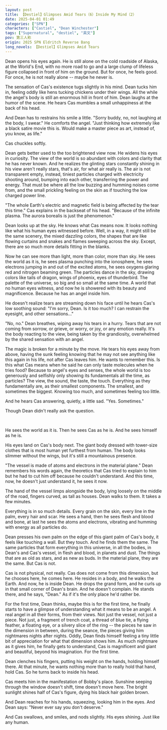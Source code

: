 ```yaml
---
layout: post
title: 【Destiel】Glimpses Amid Tears（6）Inside My Mind（2）
date: 2025-04-01 01:49
categories: ["SPN"]
characters: ["Castiel", "Dean Winchester"]
tags: ["Supernatural", "destiel", "英文"]
pov: 第三人称
origin: 2025 SPN Eldritch Reverse Bang
long_novels: 【Destiel】Glimpses Amid Tears
---
```


Dean opens his eyes again. He is still alone on the cold roadside of Alaska, at the World's End, with no more road to go and a large clump of lifeless figure collapsed in front of him on the ground. But for once, he feels good. For once, he is not really alone -- maybe he never is.

The sensation of Cas's existence tugs slightly in his mind. Dean tucks him in, feeling oddly like hens tucking chickens under their wings. All the while the angel's body is still an enormous hill in front of him. Dean laughs at the humor of the scene. He hears Cas mumbles a small unhappiness at the back of his head.

And Dean has to restrains his smile a little. "Sorry buddy, no, not laughing at the body, I swear." He comforts the angel. "Just thinking how extremely like a black satire movie this is. Would make a master piece as art, instead of, you know, as life."

Cas chuckles softly.

Dean gets better used to the too brightened view now. He widens his eyes in curiosity. The view of the world is so abundant with colors and clarity that he has never known. And he realizes the glinting stars constantly shining in his view aren't really stars, that's air, for what air really is. The air is not transparent empty, instead, tiniest particles charged with electricity shooting around, bumping into each other, transferring the power and energy. That must be where all the low buzzing and humming noises come from, and the small prickling feeling on the skin as if touching the low charged power line.

"The whole Earth's electric and magnetic field is being affected by the tear this time." Cas explains in the backseat of his head. "Because of the infinite plasma. The aurora borealis is just the phenomenon."

Dean looks up at the sky. He knows what Cas means now. It looks nothing like what his human eyes witnessed before. Well, in a way, it might still be the same scenery, the mixed dazzling colors, the shapes that are like flowing curtains and snakes and flames sweeping across the sky. Except, there are so much more details fitting in the blanks.

Now he can see more than light, more than color, more than sky. He sees the world as it is, he sees plasma punching into the ionosphere, he sees electrons jumping in and out of the excited atoms, he sees oxygens glaring red and nitrogen beaming green. The particles dance in the sky, drawing colors like tails of dragon, wings of phoenix, eyes of thunderbird. The palette of the universe, so big and so small at the same time. A world that no human eyes witness, and now he is showered with its beauty and magnificence. Because he has an angel inside him.

He doesn't realize tears are streaming down his face until he hears Cas's low soothing sound: "I'm sorry, Dean. Is it too much? I can restrain the eyesight, and other sensations..."

"No, no." Dean breathes, wiping away his tears in a hurry. Tears that are not coming from sorrow, or grieve, or worry, or joy, or any emotion really. It's the body reacting to the view, being taken by the grandiosity, overwhelmed by the shared sensation with an angel.

The magic is broken for a minute by the move. He tears his eyes away from above, having the sunk feeling knowing that he may not see anything like this again in his life, not after Cas leaves him. He wants to remember this. Is this what Cas means when he said he can only taste molecules when he tries food? Because to angel's eyes and senses, the whole world is too generously and selfishly only showing its fundamentals all the time, as particles? The view, the sound, the taste, the touch. Everything as they fundamentally are, as their smallest components. The smallest, and sometimes the biggest. Knowing too much, and sometimes feeling too little.

And he hears Cas answering, quietly, a little sad. "Yes. Sometimes."

Though Dean didn't really ask the question.

<br>

He sees the world as it is. Then he sees Cas as he is. And he sees himself as he is.

His eyes land on Cas's body next. The giant body dressed with tower-size clothes that is most human yet furthest from human. The body looks slimmer without the wings, but it's still a mountainous presence.

"The vessel is made of atoms and electrons in the material plane." Dean remembers his words again, the theoretics that Cas tried to explain to him but he had to cut him off because he couldn't understand. And this time, now, he doesn't just understand it, he sees it now.

The hand of the vessel limps alongside the body, lying loosely on the middle of the road, fingers curved, as tall as houses. Dean walks to them. It takes a few minutes.

Everything is in so much details. Every grain on the skin, every line in the palm, every hair and scar. He sees a hand, then he sees flesh and blood and bone, at last he sees the atoms and electrons, vibrating and humming with energy as all particles do.

Dean presses his own palm on the edge of this giant palm of Cas's body, it feels like touching a wall. But they touch. And he finds them the same. The same particles that form everything in this universe, in all the bodies, in Dean's and Cas's vessel, in flesh and blood, in planets and dust. The things that are as old as stars, and as new as buds. In the material plane, they are the same. But Cas is not.

Cas is not physical, not really. Cas does not come from this dimension, but he chooses here, he comes here. He resides in a body, and he walks the Earth. And now, he is inside Dean. He drops the grand form, and he curls up in that small corner of Dean's brain. And he doesn't complain. He stands there, and he says, "Dean." As if it's the only place he'd rather be.

For the first time, Dean thinks, maybe this is for the first time, he finally starts to have a glimpse of understanding what it means to be an angel. A real angel in all their forms, from their views. Not just the vessel, not just a piece. Not just, a fragment of trench coat, a thread of blue tie, a flying feather, a floating eye, or a silvery slice of the ring -- the pieces he saw in the dimension in between, during the seance, the pieces giving him nightmares nights after nights. Oddly, Dean finds himself feeling a tiny little bit of appreciation for what that dimension shows him. As much nightmare as it gives him, he finally gets to understand, Cas is magnificent and giant and beautiful, beyond his imagination. For the first time.

Dean clenches his fingers, putting his weight on the hands, holding himself there. At that minute, he wants nothing more than to really hold that hand, hold Cas. So he turns back to inside his head.

Cas meets him in the manifestation of Bobby's place. Sunshine seeping through the window doesn't shift, time doesn't move here. The bright sunlight shines half of Cas's figure, dying his black hair golden brown.

And Dean reaches for his hands, squeezing, looking him in the eyes. And Dean says: "Never ever say you don't deserve."

And Cas swallows, and smiles, and nods slightly. His eyes shining. Just like any human.

